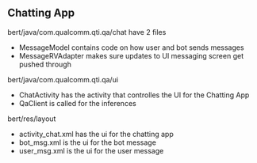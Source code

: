 ## Chatting App
bert/java/com.qualcomm.qti.qa/chat have 2 files
* MessageModel contains code on how user and bot sends messages
* MessageRVAdapter makes sure updates to UI messaging screen get pushed through

bert/java/com.qualcomm.qti.qa/ui 
* ChatActivity has the activity that controlles the UI for the Chatting App
* QaClient is called for the inferences

bert/res/layout
* activity_chat.xml has the ui for the chatting app
* bot_msg.xml is the ui for the bot message
* user_msg.xml is the ui for the user message
